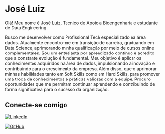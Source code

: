 
# José Luiz
Olá! Meu nome é José Luiz, Tecnico de Apoio a Bioengenharia e estudante de Data Engineering.

Busco me desenvolver como Profissional Tech especializado na área dados. Atualmente encontro-me em transição de carreira, graduando em Data Science, aprimorando minha qualificação por meio de cursos online complementares. Sou um entusiasta por aprendizado contínuo e acredito que a constante evolução é fundamental.
Meu objetivo é aplicar os conhecimentos adquiridos na área de dados, impulsionando a inovação e contribuindo para o crescimento da empresa. Além disso, quero aprimorar minhas habilidades tanto em Soft Skills como em Hard Skills, para promover uma troca de conhecimentos e práticas valiosas com a equipe. Procuro oportunidades que me permitam continuar aprendendo e contribuindo de forma significativa para o sucesso da organização.

## Conecte-se comigo
[![LinkedIn](https://img.shields.io/badge/LinkedIn-000?style=for-the-badge&logo=linkedin&logoColor=0E76A8)](https://www.linkedin.com/in/joseluizmarizpeixoto/)

[![GitHub](https://img.shields.io/badge/github-000?style=for-the-badge&logo=github)](https://github.com/Malprien)




